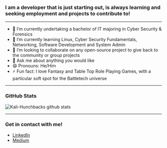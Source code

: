 ### I am a developer that is just starting out, is always learning and seeking employment and projects to contribute to!
---
- 🔭 I’m currently undertaking a bachelor of IT majoring in Cyber Security & Forensics
- 🌱 I’m currently learning Linux, Cyber Security Fundamentals, Networking, Software Development and System Admin 
- 👯 I’m looking to collaborate on any open-source project to give back to the community or group projects
- 💬 Ask me about anything you would like
- 😄 Pronouns: He/Him
- ⚡ Fun fact: I love Fantasy and Table Top Role Playing Games, with a particular soft spot for the Battletech universe
- ---

### GitHub Stats
![Kali-Hunchbacks github stats](https://github-readme-stats-murex-five.vercel.app/api?username=Kali-Hunchback&count_private=true&show_icons=true&theme=onedark&hide=stars)

---
### Get in contact with me!
- [LinkedIn](https://www.linkedin.com/in/wade-roberts-development/)
- [Medium](https://kali-hunchback.medium.com/)
